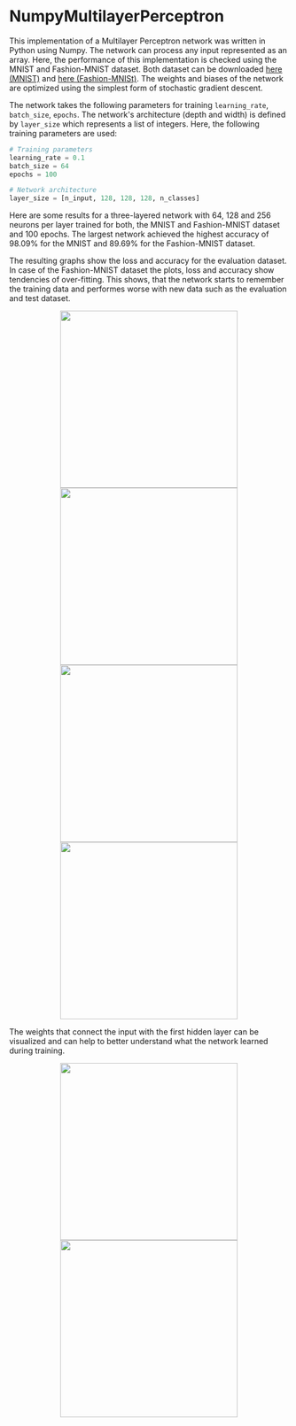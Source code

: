 # NumpyMultilayerPerceptron

This implementation of a Multilayer Perceptron network was written in Python using Numpy. The network can process any input represented as an array. Here, the performance of this implementation is checked using the MNIST and Fashion-MNIST dataset. Both dataset can be downloaded [here (MNIST)](http://yann.lecun.com/exdb/mnist/) and [here (Fashion-MNISt)](https://github.com/zalandoresearch/fashion-mnist/tree/master/data/fashion). The weights and biases of the network are optimized using the simplest form of stochastic gradient descent.

The network takes the following parameters for training `learning_rate`, `batch_size`, `epochs`. The network's architecture (depth and width) is defined by `layer_size` which represents a list of integers. Here, the following training parameters are used:

```python
# Training parameters
learning_rate = 0.1
batch_size = 64
epochs = 100

# Network architecture
layer_size = [n_input, 128, 128, 128, n_classes]
````
Here are some results for a three-layered network with 64, 128 and 256 neurons per layer trained for both, the MNIST and Fashion-MNIST dataset and 100 epochs. The largest network achieved the highest accuracy of 98.09% for the MNIST and 89.69% for the Fashion-MNIST dataset.

The resulting graphs show the loss and accuracy for the evaluation dataset. In case of the Fashion-MNIST dataset the plots, loss and accuracy show tendencies of over-fitting. This shows, that the network starts to remember the training data and performes worse with new data such as the evaluation and test dataset.

<div align="center">
<img src="https://github.com/KaiFabi/NumpyMultilayerPerceptron/blob/master/mnist_eval_loss.png" height="320">
<img src="https://github.com/KaiFabi/NumpyMultilayerPerceptron/blob/master/mnist_eval_accuracy.png" height="320">
</div>

<div align="center">
<img src="https://github.com/KaiFabi/NumpyMultilayerPerceptron/blob/master/fmnist_eval_loss.png" height="320">
<img src="https://github.com/KaiFabi/NumpyMultilayerPerceptron/blob/master/fmnist_eval_accuracy.png" height="320">
</div>

The weights that connect the input with the first hidden layer can be visualized and can help to better understand what the network learned during training.

<div align="center">
<img src="https://github.com/KaiFabi/NumpyMultilayerPerceptron/blob/master/mnist_weights.png" height="320" width="320">
<img src="https://github.com/KaiFabi/NumpyMultilayerPerceptron/blob/master/fashion_mnist_weights.png" height="320" width="320">
</div>
